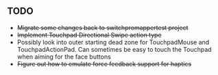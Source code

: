 ## TODO

* ~~Migrate some changes back to switchpromappertest project~~
* ~~Implement Touchpad Directional Swipe action type~~
* Possibly look into outer starting dead zone for TouchpadMouse and
TouchpadActionPad. Can sometimes be easy to touch the Touchpad when
aiming for the face buttons
* ~~Figure out how to emulate force feedback support for haptics~~


